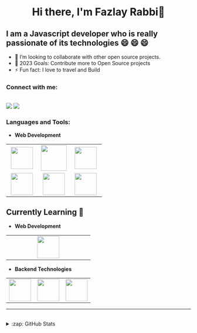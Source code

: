 <p align="center">
  <h1 align="center">Hi there, I'm Fazlay Rabbi👦</h1>

<!--
**fazlay/fazlay** is a ✨ _special_ ✨ repository because its `README.md` (this file) appears on your GitHub profile.

Here are some ideas to get you started:

- 🌱 I’m currently learning React.JS 
- 👯 I’m looking to collaborate on ...
- 🤔 I’m looking for help with ...
- 💬 Ask me about ...
- 📫 How to reach me: ...
- 😄 Pronouns: ...
- ⚡ Fun fact: ...
-->

## I am a Javascript developer who is really passionate of its technologies  😄  😄  😄 

- 👯 I’m looking to collaborate with other open source projects.
- 🥅 2023 Goals: Contribute more to Open Source projects
- ⚡ Fun fact: I love to travel and Build

### Connect with me:
<br>	
<a target="_blank" href="https://www.linkedin.com/in/fazlay0rabbi/"><img src="https://img.shields.io/badge/-LinkedIn-0077B5?style=for-the-badge&logo=Linkedin&logoColor=white"></img></a>
<a target="_blank" href="mailto:rfazlay21@gmail.com"><img src="https://img.shields.io/badge/-Gmail-D14836?style=for-the-badge&logo=Gmail&logoColor=white"></img></a>
<br />

### Languages and Tools:


- **Web Development**
<table>
<tbody>
 <tr>
<td align="center" width="25%">
<img height=60px src="https://www.vectorlogo.zone/logos/w3_html5/w3_html5-ar21.svg"> 
</td>

<td align="center" width="25%">
<img height=70px src="https://1000logos.net/wp-content/uploads/2020/09/CSS-Logo.png"> 
</td>

<td align="center" width="25%">
<img height=60px src="https://www.vectorlogo.zone/logos/javascript/javascript-ar21.svg"> 
</td>

</tr>

 <tr>
   <td align="center" width="33%">
<img height=60px src="https://www.vectorlogo.zone/logos/reactjs/reactjs-ar21.svg"> 
</td>

 <td align="center" width="33%">
<img height=60px src="https://www.vectorlogo.zone/logos/getbootstrap/getbootstrap-ar21.svg"> 
</td>



<td align="center" width="33%">
<img height=60px src="https://www.vectorlogo.zone/logos/python/python-ar21.svg"> 
</td>

</tr>

</tbody>
</table>

## Currently Learning :beginner:




- **Web Development**
<table>
<tbody>
 <tr>



<td align="center" width="33%">
<img height=60px src="https://www.vectorlogo.zone/logos/firebase/firebase-ar21.svg"> 
</td>

</tr>

</tbody>
</table>

- **Backend Technologies**

<table>
<tbody>
<tr>

<td align="center" width="33%">
<img height=60px src="https://www.vectorlogo.zone/logos/postgresql/postgresql-horizontal.svg"> 
</td>


<td align="center" width="33%">
<img height=60px src="https://www.vectorlogo.zone/logos/numpy/numpy-ar21.svg"> 
</td>

<td align="center" width="33%">
<img height=60px src="https://upload.wikimedia.org/wikipedia/commons/e/ed/Pandas_logo.svg"> 
</td>
</tr>

</tbody>
</table>

<hr>


<br />

<details>
  <summary>:zap: GitHub Stats</summary>

  <img align="left" alt="Fazlay's GitHub Stats" src="https://github-readme-stats.vercel.app/api?username=fazlay" />

</details>

